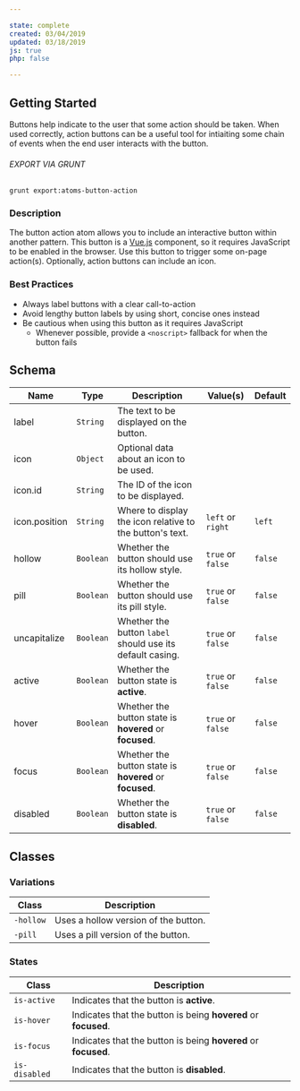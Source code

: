 ```yaml
---

state: complete
created: 03/04/2019
updated: 03/18/2019
js: true
php: false

---
```


## Getting Started

Buttons help indicate to the user that some action should be taken. When used correctly, action buttons can be a useful tool for intiaiting some chain of events when the end user interacts with the button.

###### EXPORT VIA GRUNT

```
grunt export:atoms-button-action
```


### Description

The button action atom allows you to include an interactive button within another pattern. This button is a [Vue.js][Vue.js] component, so it requires JavaScript to be enabled in the browser. Use this button to trigger some on-page action(s). Optionally, action buttons can include an icon.


### Best Practices

- Always label buttons with a clear call-to-action
- Avoid lengthy button labels by using short, concise ones instead
- Be cautious when using this button as it requires JavaScript
  - Whenever possible, provide a `<noscript>` fallback for when the button fails

## Schema

| Name            | Type      | Description                                               | Value(s)                                | Default   |
|-----------------|-----------|-----------------------------------------------------------|-----------------------------------------|-----------|
| label           | `String`  | The text to be displayed on the button.                   |                                         |           |
| icon            | `Object`  | Optional data about an icon to be used.                   |                                         |           |
| icon.id         | `String`  | The ID of the icon to be displayed.                       |                                         |           |
| icon.position   | `String`  | Where to display the icon relative to the button's text.  | `left` or `right`                       | `left`    |
| hollow          | `Boolean` | Whether the button should use its hollow style.           | `true` or `false`                       | `false`   |
| pill            | `Boolean` | Whether the button should use its pill style.             | `true` or `false`                       | `false`   |
| uncapitalize    | `Boolean` | Whether the button `label` should use its default casing. | `true` or `false`                       | `false`                 |
| active          | `Boolean` | Whether the button state is **active**.                   | `true` or `false`                       | `false`   |
| hover           | `Boolean` | Whether the button state is **hovered** or **focused**.   | `true` or `false`                       | `false`   |
| focus           | `Boolean` | Whether the button state is **hovered** or **focused**.   | `true` or `false`                       | `false`   |
| disabled        | `Boolean` | Whether the button state is **disabled**.                 | `true` or `false`                       | `false`   |


## Classes

### Variations

| Class           | Description                                 |
|-----------------|---------------------------------------------|
| `-hollow`       | Uses a hollow version of the button.        |
| `-pill`         | Uses a pill version of the button.          |

### States

| Class             | Description                                                           |
|-------------------|-----------------------------------------------------------------------|
| `is-active`       | Indicates that the button is **active**.                              |
| `is-hover`        | Indicates that the button is being **hovered** or **focused**.        |
| `is-focus`        | Indicates that the button is being **hovered** or **focused**.        |
| `is-disabled`     | Indicates that the button is **disabled**.                            |


[Vue.js]: https://vuejs.org
